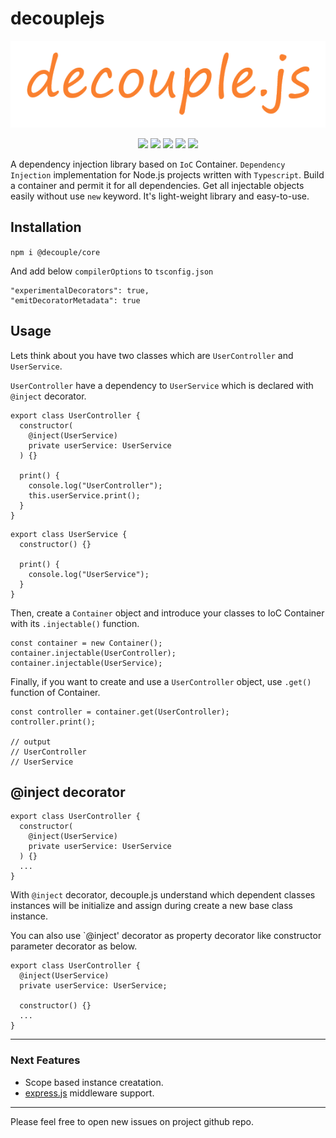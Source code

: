 # decouplejs

<p align="center">
  <img src="./logo-decouplejs.png">
</p>
<p align="center">
  <img src="https://img.shields.io/bower/l/decouple">
  <img src="https://img.shields.io/github/v/release/akadirdev/decouple">
  <img src="https://img.shields.io/bundlephobia/min/@decouplejs/core">
  <img src="https://img.shields.io/npm/dw/@decouplejs/core">
  <img src="https://img.shields.io/github/last-commit/akadirdev/decouple">
</p>

A dependency injection library based on `IoC` Container. `Dependency Injection` implementation for Node.js projects written with `Typescript`. Build a container and permit it for all dependencies. Get all injectable objects easily without use `new` keyword. It's light-weight library and easy-to-use.

## Installation

`npm i @decouple/core`

And add below `compilerOptions` to `tsconfig.json`

```
"experimentalDecorators": true,
"emitDecoratorMetadata": true
```

## Usage

Lets think about you have two classes which are `UserController` and `UserService`.

`UserController` have a dependency to `UserService` which is declared with `@inject` decorator.

```
export class UserController {
  constructor(
    @inject(UserService)
    private userService: UserService
  ) {}

  print() {
    console.log("UserController");
    this.userService.print();
  }
}
```

```
export class UserService {
  constructor() {}

  print() {
    console.log("UserService");
  }
}
```

Then, create a `Container` object and introduce your classes to IoC Container with its `.injectable()` function.

```
const container = new Container();
container.injectable(UserController);
container.injectable(UserService);
```

Finally, if you want to create and use a `UserController` object, use `.get()` function of Container.

```
const controller = container.get(UserController);
controller.print();

// output
// UserController
// UserService
```

## @inject decorator

```
export class UserController {
  constructor(
    @inject(UserService)
    private userService: UserService
  ) {}
  ...
}
```

With `@inject` decorator, decouple.js understand which dependent classes instances will be initialize and assign during create a new base class instance.

You can also use `@inject' decorator as property decorator like constructor parameter decorator as below.

```
export class UserController {
  @inject(UserService)
  private userService: UserService;

  constructor() {}
  ...
}
```

---

### Next Features

- Scope based instance creatation.
- [express.js](https://expressjs.com/ "express.js") middleware support.

---

Please feel free to open new issues on project github repo.
